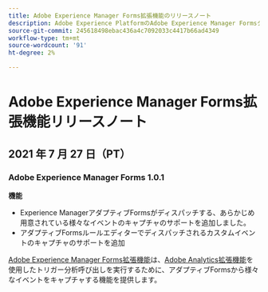 ```yaml
---
title: Adobe Experience Manager Forms拡張機能のリリースノート
description: Adobe Experience PlatformのAdobe Experience Manager Formsタグ拡張機能に関する最新のリリースノートです。
source-git-commit: 245618498ebac436a4c7092033c4417b66ad4349
workflow-type: tm+mt
source-wordcount: '91'
ht-degree: 2%

---
```



# Adobe Experience Manager Forms拡張機能リリースノート

## 2021 年 7 月 27 日（PT）

### Adobe Experience Manager Forms 1.0.1

**機能**

* Experience ManagerアダプティブFormsがディスパッチする、あらかじめ用意されている様々なイベントのキャプチャのサポートを追加しました。
* アダプティブFormsルールエディターでディスパッチされるカスタムイベントのキャプチャのサポートを追加

[Adobe Experience Manager Forms拡張機能](./overview.md)は、[Adobe Analytics拡張機能](../analytics/overview.md)を使用したトリガー分析呼び出しを実行するために、アダプティブFormsから様々なイベントをキャプチャする機能を提供します。